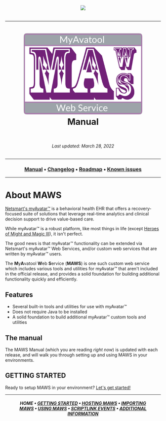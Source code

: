 ﻿<!-- 220328.094653 -->

<h6 align="center">

  <img src="https://img.shields.io/badge/WARNING-THIS%20IS%20BETA%20SOFTWARE-FF160C?style=for-the-badge">
  
</h6>

***

<h1 align="center">

  <img src="../../resource/image/logo/MAWS-logo-512x350.png" alt="MyAvatool Web Service logo" width="384">
  <br>
  Manual
  <br>
  <br>

</h1>

<h6 align="center">
  Last updated: March 28, 2022
</h6>

***

<h3 align="center">

  [Manual](doc/man/manual.md)&nbsp;&bull;&nbsp;[Changelog](doc/changelog.md)&nbsp;&bull;&nbsp;[Roadmap](doc/roadmap.md)&nbsp;&bull;&nbsp;[Known issues](doc/known-issues.md)

</h3>

***

# About MAWS
[Netsmart's myAvatar™](https://www.ntst.com/Solutions-and-Services/Offerings/myAvatar) is a behavioral health EHR that offers a recovery-focused suite of solutions that leverage real-time analytics and clinical decision support to drive value-based care.

While myAvatar™ is a robust platform, like most things in life (except [Heroes of Might and Magic III](https://www.gog.com/game/heroes_of_might_and_magic_3_complete_edition)), it isn't perfect.

The good news is that myAvatar™ functionality can be extended via Netsmart's myAvatar™ Web Services, and/or custom web services that are written by myAvatar™ users.

The **M**y**A**vatool **W**eb **S**ervice (**MAWS**) is one such custom web service which includes various tools and utilities for myAvatar™ that aren't included in the official release, and provides a solid foundation for building additional functionality quickly and efficiently.

## Features
* Several built-in tools and utilities for use with myAvatar™
* Does not require Java to be installed
* A solid foundation to build additional myAvatar™ custom tools and utilities

## The manual
The MAWS Manual (which you are reading *right now*) is updated with each release, and will walk you through setting up and using MAWS in your environments.

## GETTING STARTED
Ready to setup MAWS in your environment? [Let's get started!](manual-getting-started.md)
***

<h5 align="center">

  HOME&nbsp;&bull;&nbsp;[GETTING STARTED](manual-getting-started.md)&nbsp;&bull;&nbsp;[HOSTING MAWS](manual-hosting-maws.md)&nbsp;&bull;&nbsp;[IMPORTING MAWS](manual-importing-maws.md)&nbsp;&bull;&nbsp;[USING MAWS](manual-using-maws.md)&nbsp;&bull;&nbsp;[SCRIPTLINK EVENTS](manual-scriptlink-events.md)&nbsp;&bull;&nbsp;[ADDITIONAL INFORMATION](manual-additional-information.md)

</h5>